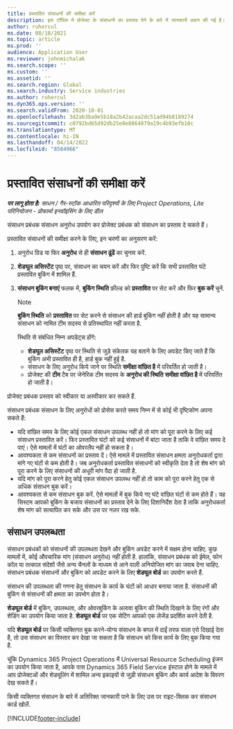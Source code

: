 ```yaml
---
title: प्रस्तावित संसाधनों की समीक्षा करें
description: इस टॉपिक में प्रोजेक्ट के संसाधनों का प्रस्ताव देने के बारे में जानकारी प्रदान की गई है।
author: ruhercul
ms.date: 08/18/2021
ms.topic: article
ms.prod: ''
audience: Application User
ms.reviewer: johnmichalak
ms.search.scope: ''
ms.custom: ''
ms.assetid: ''
ms.search.region: Global
ms.search.industry: Service industries
ms.author: ruhercul
ms.dyn365.ops.version: ''
ms.search.validFrom: 2020-10-01
ms.openlocfilehash: 3d2ab3ba9e5b18a2b42acaa2dc51ad94b8189274
ms.sourcegitcommit: c0792bd65d92db25e0e8864879a19c4b93efb10c
ms.translationtype: MT
ms.contentlocale: hi-IN
ms.lasthandoff: 04/14/2022
ms.locfileid: "8584966"
---
```

# <a name="review-proposed-resources"></a>प्रस्तावित संसाधनों की समीक्षा करें

_**पर लागू होता है:** साधन / गैर-स्टॉक आधारित परिदृश्यों के लिए Project Operations, Lite परिनियोजन - प्रोफार्मा इनवॉइसिंग के लिए डील_

संसाधन प्रबंधक संसाधन अनुरोध उपयोग कर प्रोजेक्ट प्रबंधक को संसाधन का प्रस्ताव दे सकते हैं।

प्रस्तावित संसाधनों की समीक्षा करने के लिए, इन चरणों का अनुसरण करें:

1. अनुरोध ग्रिड या फिर **अनुरोध** से ही **संसाधन ढूंढें** का चुनाव करें.
2. **शेड्यूल असिस्टेंट** पृष्ठ पर, संसाधन का चयन करें और फिर पुष्टि करें कि सभी प्रस्तावित घंटे प्रस्तावित बुकिंग में शामिल हैं.
3. **संसाधन बुकिंग बनाएं** फलक में, **बुकिंग स्थिति** फ़ील्ड को **प्रस्तावित** पर सेट करें और फिर **बुक करें** चुनें.

    > [!NOTE]
    > **बुकिंग स्थिति** को **प्रस्तावित** पर सेट करने से संसाधन की हार्ड बुकिंग नहीं होती है और यह सामान्य संसाधन को नामित टीम सदस्य से प्रतिस्थापित नहीं करता है.

    स्थिति से संबंधित निम्न अपडेट्स होंगे:

    - **शेड्यूल असिस्टेंट** पृष्ठ पर स्थिति से जुड़े संकेतक यह बताने के लिए अपडेट किए जाते हैं कि बुकिंग अभी प्रस्तावित ही है, हार्ड बुक नहीं हुई है.
    - संसाधन के लिए अनुरोध किये जाने पर स्थिति **समीक्षा वांछित है** में परिवर्तित हो जाती है।
    - प्रोजेक्ट की **टीम** टैब पर जेनेरिक टीम सदस्य के **अनुरोध की स्थिति** **समीक्षा वांछित है** में परिवर्तित हो जाती है।

प्रोजेक्ट प्रबंधक प्रस्ताव को स्वीकार या अस्वीकार कर सकते हैं.

संसाधन प्रबंधक संसाधन के लिए अनुरोधों को प्रोसेस करते समय निम्न में से कोई भी दृष्टिकोण अपना सकते हैं:

- यदि वांछित समय के लिए कोई एकल संसाधन उपलब्ध नहीं हो तो मांग को पूरा करने के लिए कई संसाधन प्रस्तावित करें। फिर प्रस्तावित घंटों को कई संसाधनों में बांटा जाता है ताकि वे वांछित समय दे पाएं। ऐसे मामलों में घंटों का ओवरलैप नहीं हो सकता है।
- आवश्यकता से कम संसाधनों का प्रस्ताव दें। ऐसे मामले में प्रस्तावित संसाधन क्षमता अनुरोधकर्ता द्वारा मांगे गए घंटों से कम होती है। जब अनुरोधकर्ता प्रस्तावित संसाधनों को स्वीकृति देता है तो शेष मांग को पूरा करने के लिए संसाधनों की अधूरी मांग पैदा हो जाती है.
- यदि मांग को पूरा करने हेतु कोई एकल संसाधन उपलब्ध नहीं हो तो काम को पूरा करने हेतु एक से अधिक संसाधन बुक करें।
- आवश्यकता से कम संसाधन बुक करें. ऐसे मामलों में बुक किये गए घंटे वांछित घंटों से कम होते हैं। यह सिस्टम आपको बुकिंग के बजाय संसाधनों का प्रस्ताव देने के लिए दिशानिर्देश देता है ताकि अनुरोधकर्ता शेष मांग को सत्यापित कर सके और उस पर नज़र रख सके.

## <a name="resource-availability"></a>संसाधन उपलब्धता

संसाधन प्रबंधकों को संसाधनों की उपलब्धता देखने और बुकिंग अपडेट करने में सक्षम होना चाहिए. कुछ मामलों में, कोई औपचारिक मांग (संसाधन अनुरोध) नहीं होती है. हालांकि, संसाधन प्रबंधक को ईमेल, फोन कॉल या तत्काल संदेशों जैसे अन्य चैनलों के माध्यम से आने वाली अनियोजित मांग का जवाब देना चाहिए. संसाधन प्रबंधक संसाधनों और बुकिंग को अपडेट करने के लिए **शेड्यूल बोर्ड** का उपयोग करते हैं.

संसाधन की उपलब्धता की गणना हेतु संसाधन के कार्य के घंटों को आधार बनाया जाता है. संसाधनों की बुकिंग से संसाधनों की क्षमता का उपभोग होता है।

**शेड्यूल बोर्ड** में बुकिंग, उपलब्धता, और ओवरबुकिंग के अलावा बुकिंग की स्थिति दिखाने के लिए रंगों और शेडिंग का उपयोग किया जाता है. **शेड्यूल बोर्ड** पर एक सेटिंग आपको एक लेजेंड प्रदर्शित करने देती है.

यदि **शेड्यूल बोर्ड** पर किसी व्यक्तिगत बुक करने-योग्य संसाधन के बगल में दाईं तरफ वाला एरो दिखाई देता है, तो उस संसाधन का विस्तार कर देखा जा सकता है कि संसाधन को किस कार्य के लिए बुक किया गया है.

चूंकि Dynamics 365 Project Operations में Universal Resource Scheduling इंजन का उपयोग किया जाता है, आपके पास Dynamics 365 Field Service इंस्टाल होने के मामले में आप प्रोजेक्टओं और शेड्यूलिंग में शामिल अन्य इकाइयों से जुड़ी संसाधन बुकिंग और कार्य आदेश के विवरण देख सकते हैं।

किसी व्यक्तिगत संसाधन के बारे में अतिरिक्त जानकारी पाने के लिए उस पर राइट-क्लिक कर संसाधन कार्ड खोलें.



[!INCLUDE[footer-include](../includes/footer-banner.md)]
